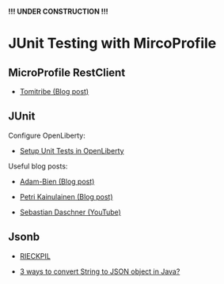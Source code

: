 **!!! UNDER CONSTRUCTION !!!**

# JUnit Testing with MircoProfile

## MicroProfile RestClient

* [Tomitribe (Blog post)](https://www.tomitribe.com/blog/overview-of-microprofile-rest-client/)

## JUnit

Configure OpenLiberty:

* [Setup Unit Tests in OpenLiberty](https://github.com/OpenLiberty/open-liberty/wiki/Unit-Tests)

Useful blog posts:

* [Adam-Bien (Blog post)](http://www.adam-bien.com/roller/abien/entry/using_microprofile_rest_client_for)

* [Petri Kainulainen (Blog post)](https://www.petrikainulainen.net/programming/testing/junit-5-tutorial-writing-parameterized-tests/)

* [Sebastian Daschner (YouTube)](https://www.youtube.com/watch?v=JPctzdfxeXo)

## Jsonb

* [RIECKPIL](https://rieckpil.de/whatis-json-binding-json-b/)

* [3 ways to convert String to JSON object in Java?](https://www.java67.com/2016/10/3-ways-to-convert-string-to-json-object-in-java.html)